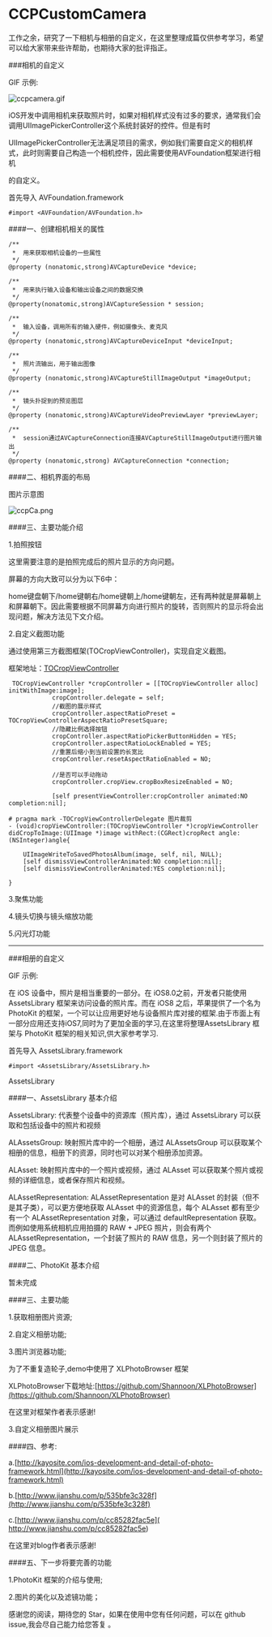 # CCPCustomCamera

工作之余，研究了一下相机与相册的自定义，在这里整理成篇仅供参考学习，希望可以给大家带来些许帮助，也期待大家的批评指正。
 
###相机的自定义
 
GIF 示例:
 
![ccpcamera.gif](http://upload-images.jianshu.io/upload_images/1764698-801f8a5ed322ab64.gif?imageMogr2/auto-orient/strip)

iOS开发中调用相机来获取照片时，如果对相机样式没有过多的要求，通常我们会调用UIImagePickerController这个系统封装好的控件。但是有时

UIImagePickerController无法满足项目的需求，例如我们需要自定义的相机样式，此时则需要自己构造一个相机控件，因此需要使用AVFoundation框架进行相机

的自定义。

首先导入 AVFoundation.framework 
```
#import <AVFoundation/AVFoundation.h>
```
####一、创建相机相关的属性
```
/**
 *  用来获取相机设备的一些属性
 */
@property (nonatomic,strong)AVCaptureDevice *device;

/**
 *  用来执行输入设备和输出设备之间的数据交换
 */
@property(nonatomic,strong)AVCaptureSession * session;

/**
 *  输入设备，调用所有的输入硬件，例如摄像头、麦克风
 */
@property (nonatomic,strong)AVCaptureDeviceInput *deviceInput;

/**
 *  照片流输出，用于输出图像
 */
@property (nonatomic,strong)AVCaptureStillImageOutput *imageOutput;

/**
 *  镜头扑捉到的预览图层
 */
@property (nonatomic,strong)AVCaptureVideoPreviewLayer *previewLayer;

/**
 *  session通过AVCaptureConnection连接AVCaptureStillImageOutput进行图片输出
 */
@property (nonatomic,strong) AVCaptureConnection *connection;

```
####二、相机界面的布局

图片示意图

![ccpCa.png](http://upload-images.jianshu.io/upload_images/1764698-e3aa48775fdaae97.png?imageMogr2/auto-orient/strip%7CimageView2/2/w/1240)

####三、主要功能介绍

1.拍照按钮

这里需要注意的是拍照完成后的照片显示的方向问题。

屏幕的方向大致可以分为以下6中：

home键盘朝下/home键朝右/home键朝上/home键朝左，还有两种就是屏幕朝上和屏幕朝下。因此需要根据不同屏幕方向进行照片的旋转，否则照片的显示将会出现问题，解决方法见下文介绍。

2.自定义截图功能

通过使用第三方截图框架(TOCropViewController)，实现自定义截图。

框架地址：[TOCropViewController](https://github.com/TimOliver/TOCropViewController)
```
 TOCropViewController *cropController = [[TOCropViewController alloc] initWithImage:image];
            cropController.delegate = self;
            //截图的展示样式
            cropController.aspectRatioPreset = TOCropViewControllerAspectRatioPresetSquare;
            //隐藏比例选择按钮
            cropController.aspectRatioPickerButtonHidden = YES;
            cropController.aspectRatioLockEnabled = YES;
            //重置后缩小到当前设置的长宽比
            cropController.resetAspectRatioEnabled = NO;
            
            //是否可以手动拖动
            cropController.cropView.cropBoxResizeEnabled = NO;
            
            [self presentViewController:cropController animated:NO completion:nil];

# pragma mark -TOCropViewControllerDelegate 图片裁剪
- (void)cropViewController:(TOCropViewController *)cropViewController didCropToImage:(UIImage *)image withRect:(CGRect)cropRect angle:(NSInteger)angle{

    UIImageWriteToSavedPhotosAlbum(image, self, nil, NULL);
    [self dismissViewControllerAnimated:NO completion:nil];
    [self dismissViewControllerAnimated:YES completion:nil];

}
```
3.聚焦功能

4.镜头切换与镜头缩放功能

5.闪光灯功能

--------------------------------------------------------------------------------

###相册的自定义

GIF 示例:

在 iOS 设备中，照片是相当重要的一部分。在 iOS8.0之前，开发者只能使用 AssetsLibrary 框架来访问设备的照片库。而在 iOS8 之后，苹果提供了一个名为   
PhotoKit 的框架，一个可以让应用更好地与设备照片库对接的框架.由于市面上有一部分应用还支持iOS7,同时为了更加全面的学习,在这里将整理AssetsLibrary 框架与 PhotoKit 框架的相关知识,供大家参考学习.



首先导入 AssetsLibrary.framework 

```
#import <AssetsLibrary/AssetsLibrary.h>
```
AssetsLibrary

####一、AssetsLibrary 基本介绍

AssetsLibrary: 代表整个设备中的资源库（照片库），通过 AssetsLibrary 可以获取和包括设备中的照片和视频

ALAssetsGroup: 映射照片库中的一个相册，通过 ALAssetsGroup 可以获取某个相册的信息，相册下的资源，同时也可以对某个相册添加资源。

ALAsset: 映射照片库中的一个照片或视频，通过 ALAsset 可以获取某个照片或视频的详细信息，或者保存照片和视频。

ALAssetRepresentation: ALAssetRepresentation 是对 ALAsset 的封装（但不是其子类），可以更方便地获取 ALAsset 中的资源信息，每个 ALAsset 都有至少有一个 ALAssetRepresentation 对象，可以通过 defaultRepresentation 获取。而例如使用系统相机应用拍摄的 RAW + JPEG 照片，则会有两个 ALAssetRepresentation，一个封装了照片的 RAW 信息，另一个则封装了照片的 JPEG 信息。

####二、PhotoKit 基本介绍

暂未完成

####三、主要功能

1.获取相册图片资源;

2.自定义相册功能;

3.图片浏览器功能;

为了不重复造轮子,demo中使用了 XLPhotoBrowser 框架

XLPhotoBrowser下载地址:[https://github.com/Shannoon/XLPhotoBrowser](https://github.com/Shannoon/XLPhotoBrowser)

在这里对框架作者表示感谢!

3.自定义相册图片展示

####四、参考:

a.[http://kayosite.com/ios-development-and-detail-of-photo-framework.html](http://kayosite.com/ios-development-and-detail-of-photo-framework.html)

b.[http://www.jianshu.com/p/535bfe3c328f](http://www.jianshu.com/p/535bfe3c328f)

c.[http://www.jianshu.com/p/cc85282fac5e]( http://www.jianshu.com/p/cc85282fac5e)

在这里对blog作者表示感谢!

####五、下一步将要完善的功能

1.PhotoKit 框架的介绍与使用;

2.图片的美化以及滤镜功能；

感谢您的阅读，期待您的 Star，如果在使用中您有任何问题，可以在 github issue,我会尽自己能力给您答复 。

